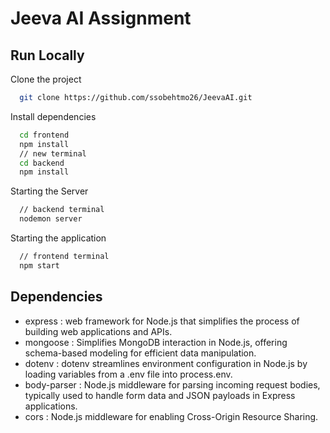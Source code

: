 # Jeeva AI Assignment

## Run Locally

Clone the project

```bash
  git clone https://github.com/ssobehtmo26/JeevaAI.git
```

Install dependencies

```bash
  cd frontend
  npm install
  // new terminal
  cd backend
  npm install
```

Starting the Server

```bash
  // backend terminal
  nodemon server
```

Starting the application

```bash
  // frontend terminal
  npm start
```
## Dependencies

- express : web framework for Node.js that simplifies the process of building web applications and APIs.
- mongoose : Simplifies MongoDB interaction in Node.js, offering schema-based modeling for efficient data manipulation.
- dotenv : dotenv streamlines environment configuration in Node.js by loading variables from a .env file into process.env.
- body-parser : Node.js middleware for parsing incoming request bodies, typically used to handle form data and JSON payloads in Express applications.
- cors : Node.js middleware for enabling Cross-Origin Resource Sharing.

